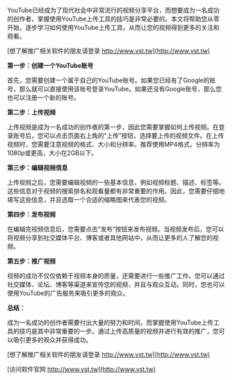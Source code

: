YouTube已经成为了现代社会中非常流行的视频分享平台，而想要成为一名成功的创作者，掌握使用YouTube上传工具的技巧是非常必要的。本文将帮助您从零开始，逐步学习如何使用YouTube上传工具，从而让您的视频得到更多的关注和观看。

[想了解推广相关软件的朋友请登录 http://www.vst.tw](http://www.vst.tw)

**第一步：创建一个YouTube账号**

首先，您需要创建一个属于自己的YouTube账号。如果您已经有了Google的账号，那么就可以直接使用该账号登录YouTube。如果还没有Google账号，那么您也可以注册一个新的账号。

**第二步：上传视频**

上传视频是成为一名成功的创作者的第一步，因此您需要掌握如何上传视频。在登录账号后，您可以点击页面右上角的“上传”按钮，选择要上传的视频文件。在上传视频时，您需要注意视频的格式、大小和分辨率。推荐使用MP4格式，分辨率为1080p或更高，大小在2GB以下。

**第三步：编辑视频信息**

上传视频之后，您需要编辑视频的一些基本信息，例如视频标题、描述、标签等。这些信息对于视频的搜索排名和观看量都有非常重要的作用。因此，您需要仔细地填写这些信息，并且选取一个合适的缩略图来代表您的视频。

**第四步：发布视频**

在编辑完视频信息后，您需要点击“发布”按钮来发布视频。当视频发布后，您可以将视频分享到社交媒体平台、博客或者其他网站中，从而让更多的人了解您的视频。

**第五步：推广视频**

视频的成功不仅仅依赖于视频本身的质量，还需要进行一些推广工作。您可以通过社交媒体、论坛、博客等渠道来宣传您的视频，并且与观众互动。同时，您也可以使用YouTube的广告服务来吸引更多的观众。

**总结：**

成为一名成功的创作者需要付出大量的努力和时间，而掌握使用YouTube上传工具的技巧是其中非常重要的一步。通过上传高质量的视频并进行有效的推广，您可以吸引更多的观众并获得成功。

[想了解推广相关软件的朋友请登录 http://www.vst.tw](http://www.vst.tw)


[访问软件官网 http://www.vst.tw](http://www.vst.tw)
